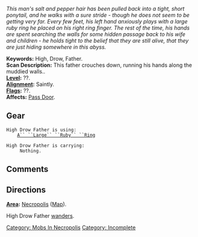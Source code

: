 *This man's salt and pepper hair has been pulled back into a tight,
short ponytail, and he walks with a sure stride - though he does not
seem to be getting very far. Every few feet, his left hand anxiously
plays with a large ruby ring he placed on his right ring finger. The
rest of the time, his hands are spent searching the walls for some
hidden passage back to his wife and children - he holds tight to the
belief that they are still alive, that they are just hiding somewhere in
this abyss.*

**Keywords:** High, Drow, Father.  
**Scan Description:** This father crouches down, running his hands along
the muddied walls..  
**[Level](Level "wikilink"):** ??.  
**[Alignment](Alignment "wikilink"):** Saintly.  
**[Flags](:Category:_Mob_Types "wikilink"):** ??.  
**Affects:** [Pass Door](Pass_Door "wikilink").  

## Gear

`High Drow Father is using:`  
<worn on finger>`    `[`A`` ``Large`` ``Ruby`` ``Ring`](Large_Ruby_Ring "wikilink")

`High Drow Father is carrying:`  
`     Nothing.`

## Comments

## Directions

**[Area](:Category:_Areas "wikilink"):**
[Necropolis](:Category:_Necropolis "wikilink")
([Map](Necropolis_Map "wikilink")).

High Drow Father [wanders](Wandering_Mobs "wikilink").

[Category: Mobs In Necropolis](Category:_Mobs_In_Necropolis "wikilink")
[Category: Incomplete](Category:_Incomplete "wikilink")
